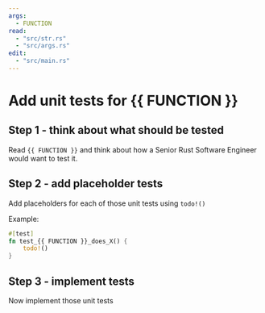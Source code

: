 ```yaml
---
args:
  - FUNCTION
read:
  - "src/str.rs"
  - "src/args.rs"
edit:
  - "src/main.rs"
---
```


# Add unit tests for {{ FUNCTION }}

## Step 1 - think about what should be tested

Read `{{ FUNCTION }}` and think about how a Senior Rust Software Engineer would want to test it.

## Step 2 - add placeholder tests

Add placeholders for each of those unit tests using `todo!()`

Example:

```rs
#[test]
fn test_{{ FUNCTION }}_does_X() {
    todo!()
}
```

## Step 3 - implement tests

Now implement those unit tests
